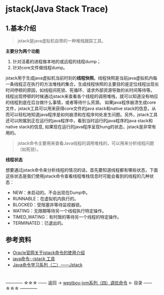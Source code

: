 # jstack(Java Stack Trace)

## 1.基本介绍

> jstack是java虚拟机自带的一种堆栈跟踪工具。

**主要分为两个功能**
1. 针对活着的进程做本地的或远程的线程dump； 
2. 针对core文件做线程dump。

jstack用于生成java虚拟机当前时刻的**线程快照**。线程快照是当前java虚拟机内每一条线程正在执行的方法堆栈的集合，生成线程快照的主要目的是定位线程出现长时间停顿的原因，如线程间死锁、死循环、请求外部资源导致的长时间等待等。 线程出现停顿的时候通过jstack来查看各个线程的调用堆栈，就可以知道没有响应的线程到底在后台做什么事情，或者等待什么资源。 如果java程序崩溃生成core文件，jstack工具可以用来获得core文件的java stack和native stack的信息，从而可以轻松地知道java程序是如何崩溃和在程序何处发生问题。另外，jstack工具还可以附属到正在运行的java程序中，看到当时运行的java程序的java stack和native stack的信息, 如果现在运行的java程序呈现hung的状态，jstack是非常有用的。

> jstack命令主要用来查看Java线程的调用堆栈的，可以用来分析线程问题（如死锁）。

**线程状态**

想要通过jstack命令来分析线程的情况的话，首先要知道线程都有哪些状态，下面这些状态是我们使用jstack命令查看线程堆栈信息时可能会看到的线程的几种状态：

* NEW：未启动的。不会出现在Dump中。
* RUNNABLE：在虚拟机内执行的。
* BLOCKED：受阻塞并等待监视器锁。
* WATING：无限期等待另一个线程执行特定操作。
* TIMED_WATING：有时限的等待另一个线程的特定操作。
* TERMINATED：已退出的。






## 参考资料

* [Oracle官网关于jstack命令的使用介绍](https://docs.oracle.com/javase/7/docs/technotes/tools/share/jstack.html)
* [java命令--jstack 工具](https://www.cnblogs.com/kongzhongqijing/articles/3630264.html)
* [Java命令学习系列（二）——Jstack](http://www.hollischuang.com/archives/110)
#
———— ☆☆☆ —— 返回 -> [westboy-jvm系列（四）调优命令](index.md) <- 目录 —— ☆☆☆ ————
